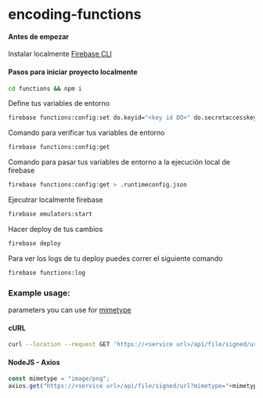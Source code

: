 # encoding-functions

#### Antes de empezar
Instalar localmente [Firebase CLI](https://firebase.google.com/docs/cli#install_the_firebase_cli)

#### Pasos para iniciar proyecto localmente

``` Bash
cd functions && npm i
```

Define tus variables de entorno
``` Bash
firebase functions:config:set do.keyid="<key id DO>" do.secretaccesskey="<secret key DO>" do.bucket="<bucket>" do.region="<sfo3 | nyc3 | ...>"
```
Comando para verificar tus variables de entorno
``` Bash
firebase functions:config:get
```
Comando para pasar tus variables de entorno a la ejecución local de firebase
``` Bash
firebase functions:config:get > .runtimeconfig.json
```

Ejecutrar localmente firebase
``` Bash
firebase emulators:start  
```

Hacer deploy de tus cambios
``` Bash
firebase deploy
```

Para ver los logs de tu deploy puedes correr el siguiente comando
``` Bash
firebase functions:log   
```


### Example usage: 
parameters you can use for [mimetype](https://developer.mozilla.org/en-US/docs/Web/HTTP/Basics_of_HTTP/MIME_types)
#### cURL
``` Bash
curl --location --request GET 'https://<service url>/api/file/signed/url?mimetype=image/png'
```

#### NodeJS - Axios
``` JavaScript
const mimetype = "image/png";
axios.get("https://<service url>/api/file/signed/url?mimetype="+mimetype)
```
